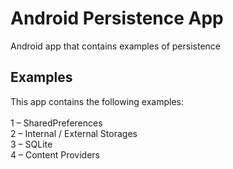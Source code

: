 # Android Persistence App
Android app that contains examples of persistence

## Examples
This app contains the following examples:
<br><br>
1 – SharedPreferences<br>
2 – Internal / External Storages<br>
3 – SQLite<br>
4 – Content Providers<br>
